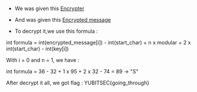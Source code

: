 - We was given this [Encrypter](https://github.com/kuqadk3/CTF-and-Learning/blob/master/YUBITSEC%202017/Cryptography/200%20-%20Pad/advanced_enc.py)

- And was given this [Encrypted message](https://github.com/kuqadk3/CTF-and-Learning/blob/master/YUBITSEC%202017/Cryptography/200%20-%20Pad/encrypted_2)

- To decrypt it,we use this formula :



int formula = int(encrypted_message[i]) - int(start_char) + n x modular + 2 x int(start_char) - int(key[i])



With i = 0 and n = 1, we have :

int formula = 36 - 32 + 1 x 95 + 2 x 32 - 74 = 89 -> "S"

After decrypt it all, we got flag : YUBITSEC{going_through}
